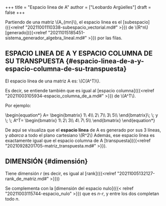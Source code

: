 +++
title = "Espacio linea de A"
author = ["Leobardo Argüelles"]
draft = false
+++

Partiendo de una matriz \\(A\_{mn}\\), el espacio linea es el [subespacio]({{<relref "20211001110338-subespacio_vectorial.md#" >}}) de \\(R^n\\)
[generado]({{<relref "20211015185451-sistema_generador_algebra_lineal.md#" >}}) por las filas.


## ESPACIO LINEA DE A Y ESPACIO COLUMNA DE SU TRANSPUESTA {#espacio-linea-de-a-y-espacio-columna-de-su-transpuesta}

El espacio línea de una matriz A es: \\(C(A^T)\\).

Es decir, se entiende también que es igual al [espacio columna]({{<relref "20211003105934-espacio_columna_de_a.md#" >}}) de \\(A^T\\).

Por ejemplo:

\begin{equation\*}
A=
\begin{bmatrix}
1\ 4\\\\
2\ 7\\\\
3\ 5\\\\
\end{bmatrix}\\; \\; y \\; \\;
A^T=
\begin{bmatrix}
1\ 2\ 3\\\\
4\ 7\ 5\\\\
\end{bmatrix}
\end{equation\*}

De aquí se visualiza que el **espacio línea** de A es generado por sus 3
líneas, y _abarca_ a todo el plano cartesiano \\(R^2\\)
Además, ese espacio línea es exactamente igual que el espacio columna de
A [transpuesta]({{<relref "20210928201705-matriz_transpuesta.md#" >}}).


## DIMENSIÓN {#dimensión}

Tiene dimensión _r_ (es decir, es igual al [rank]({{<relref "20211005132127-rank_de_matriz.md#" >}}))

Se complementa con la [dimensión del espacio nulo]({{< relref "20211003115744-espacio_nulo" >}}) que es _n-r_, y
entre los dos completan todo _n_.
